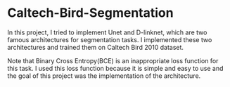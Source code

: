 # Caltech-Bird-Segmentation

In this project, I tried to implement Unet and D-linknet, which are two famous architectures for segmentation tasks. I implemented these two architectures and trained them on Caltech Bird 2010 dataset.

Note that Binary Cross Entropy(BCE) is an inappropriate loss function for this task. I used this loss function because it is simple and easy to use and the goal of this project was the implementation of the architecture.